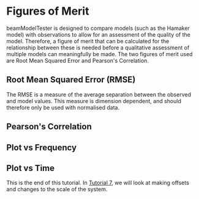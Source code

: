 # Figures of Merit
beamModelTester is designed to compare models (such as the Hamaker model) with observations to allow for an assessment of the quality of the model.  Therefore, a figure of merit that can be calculated for the relationship between these is needed before a qualitative assessment of multiple models can meaningfully be made.  The two figures of merit used are Root Mean Squared Error and Pearson's Correlation.

## Root Mean Squared Error (RMSE)
The RMSE is a measure of the average separation between the observed and model values.  This measure is dimension dependent, and should therefore only be used with normalised data.  

## Pearson's Correlation

## Plot vs Frequency

## Plot vs Time

This is the end of this tutorial.  In [Tutorial 7](/tutorial_7.md), we will look at making offsets and changes to the scale of the system.
